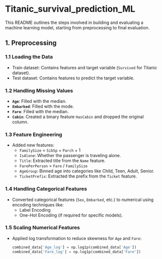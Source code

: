 # Titanic_survival_prediction_ML

This README outlines the steps involved in building and evaluating a machine learning model, starting from preprocessing to final evaluation.

## 1. Preprocessing

### 1.1 Loading the Data
- Train dataset: Contains features and target variable (`Survived` for Titanic dataset).
- Test dataset: Contains features to predict the target variable.

### 1.2 Handling Missing Values
- **`Age`**: Filled with the median.
- **`Embarked`**: Filled with the mode.
- **`Fare`**: Filled with the median.
- **`Cabin`**: Created a binary feature `HasCabin` and dropped the original column.

### 1.3 Feature Engineering
- Added new features:
  - `FamilySize` = `SibSp` + `Parch` + 1
  - `IsAlone`: Whether the passenger is traveling alone.
  - `Title`: Extracted title from the `Name` feature.
  - `FarePerPerson` = `Fare` / `FamilySize`
  - `AgeGroup`: Binned age into categories like Child, Teen, Adult, Senior.
  - `TicketPrefix`: Extracted the prefix from the `Ticket` feature.

### 1.4 Handling Categorical Features
- Converted categorical features (`Sex`, `Embarked`, etc.) to numerical using encoding techniques like:
  - Label Encoding
  - One-Hot Encoding (if required for specific models).

### 1.5 Scaling Numerical Features
- Applied log transformation to reduce skewness for `Age` and `Fare`:
  ```python
  combined_data['Age_log'] = np.log1p(combined_data['Age'])
  combined_data['Fare_log'] = np.log1p(combined_data['Fare'])
